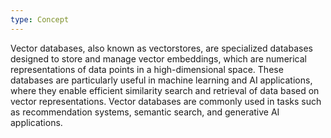 ```yaml
---
type: Concept
---
```


Vector databases, also known as vectorstores, are specialized databases designed to store and manage vector embeddings, which are numerical representations of data points in a high-dimensional space. These databases are particularly useful in machine learning and AI applications, where they enable efficient similarity search and retrieval of data based on vector representations. Vector databases are commonly used in tasks such as recommendation systems, semantic search, and generative AI applications.